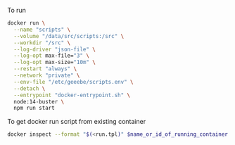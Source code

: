 To run

```bash
docker run \
  --name "scripts" \
  --volume "/data/src/scripts:/src" \
  --workdir "/src" \
  --log-driver "json-file" \
  --log-opt max-file="3" \
  --log-opt max-size="10m" \
  --restart "always" \
  --network "private" \
  --env-file "/etc/geeebe/scripts.env" \
  --detach \
  --entrypoint "docker-entrypoint.sh" \
  node:14-buster \
  npm run start
```

To get docker run script from existing container

```bash
docker inspect --format "$(<run.tpl)" $name_or_id_of_running_container
```
